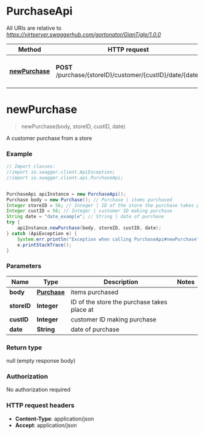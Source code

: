 # PurchaseApi

All URIs are relative to *https://virtserver.swaggerhub.com/gortonator/GianTigle/1.0.0*

Method | HTTP request | Description
------------- | ------------- | -------------
[**newPurchase**](PurchaseApi.md#newPurchase) | **POST** /purchase/{storeID}/customer/{custID}/date/{date} | A customer purchase from a store

<a name="newPurchase"></a>
# **newPurchase**
> newPurchase(body, storeID, custID, date)

A customer purchase from a store

### Example
```java
// Import classes:
//import io.swagger.client.ApiException;
//import io.swagger.client.api.PurchaseApi;


PurchaseApi apiInstance = new PurchaseApi();
Purchase body = new Purchase(); // Purchase | items purchased
Integer storeID = 56; // Integer | ID of the store the purchase takes place at
Integer custID = 56; // Integer | customer ID making purchase
String date = "date_example"; // String | date of purchase
try {
    apiInstance.newPurchase(body, storeID, custID, date);
} catch (ApiException e) {
    System.err.println("Exception when calling PurchaseApi#newPurchase");
    e.printStackTrace();
}
```

### Parameters

Name | Type | Description  | Notes
------------- | ------------- | ------------- | -------------
 **body** | [**Purchase**](Purchase.md)| items purchased |
 **storeID** | **Integer**| ID of the store the purchase takes place at |
 **custID** | **Integer**| customer ID making purchase |
 **date** | **String**| date of purchase |

### Return type

null (empty response body)

### Authorization

No authorization required

### HTTP request headers

 - **Content-Type**: application/json
 - **Accept**: application/json

